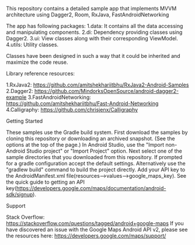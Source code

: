 This repository contains a detailed sample app that implements MVVM architecture using Dagger2, Room, RxJava, FastAndroidNetworking

The app has following packages:
1.data: It contains all the data accessing and manipulating components.
2.di: Dependency providing classes using Dagger2.
3.ui: View classes along with their corresponding ViewModel.
4.utils: Utility classes.

Classes have been designed in such a way that it could be inherited and maximize the code reuse.

Library reference resources:

1.RxJava2: https://github.com/amitshekhariitbhu/RxJava2-Android-Samples
2.Dagger2: https://github.com/MindorksOpenSource/android-dagger2-example
3.FastAndroidNetworking: https://github.com/amitshekhariitbhu/Fast-Android-Networking
4.Calligraphy: https://github.com/chrisjenx/Calligraphy


Getting Started

These samples use the Gradle build system.
First download the samples by cloning this repository or downloading an archived snapshot. (See the options at the top of the page.)
In Android Studio, use the "Import non-Android Studio project" or "Import Project" option. Next select one of the sample directories that you downloaded from this repository. If prompted for a gradle configuration accept the default settings.
Alternatively use the "gradlew build" command to build the project directly.
Add your API key to the AndroidManifest.xml file(resources-->values-->google_maps_key). See the quick guide to getting an API key(https://developers.google.com/maps/documentation/android-sdk/signup).

Support

Stack Overflow: https://stackoverflow.com/questions/tagged/android+google-maps
If you have discovered an issue with the Google Maps Android API v2, please see the resources here: https://developers.google.com/maps/support/

